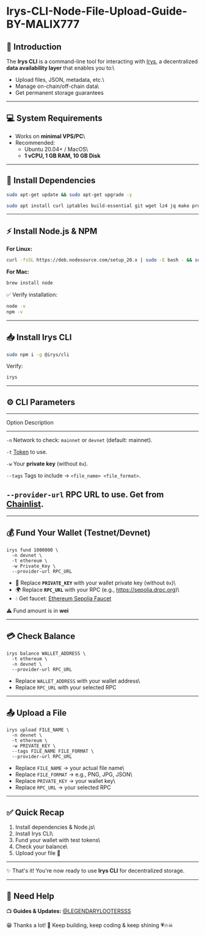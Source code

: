 # Irys-CLI-Node-File-Upload-Guide-BY-MALIX777

<div align="left">

## 📔 Introduction

The **Irys CLI** is a command-line tool for interacting with
[Irys](https://irys.xyz/), a decentralized **data availability layer**
that enables you to:\
- Upload files, JSON, metadata, etc.\
- Manage on-chain/off-chain data\
- Get permanent storage guarantees

------------------------------------------------------------------------

## 💻 System Requirements

-   Works on **minimal VPS/PC**\
-   Recommended:
    -   Ubuntu 20.04+ / MacOS\
    -   **1 vCPU, 1 GB RAM, 10 GB Disk**

------------------------------------------------------------------------

## 🔧 Install Dependencies

``` bash
sudo apt-get update && sudo apt-get upgrade -y
```

``` bash
sudo apt install curl iptables build-essential git wget lz4 jq make protobuf-compiler cmake gcc nano automake autoconf tmux htop nvme-cli libgbm1 pkg-config libssl-dev libleveldb-dev tar clang bsdmainutils ncdu unzip screen ufw -y
```

------------------------------------------------------------------------

## ⚡ Install Node.js & NPM

**For Linux:**

``` bash
curl -fsSL https://deb.nodesource.com/setup_20.x | sudo -E bash - && sudo apt install -y nodejs
```

**For Mac:**

``` bash
brew install node
```

✅ Verify installation:

``` bash
node -v
npm -v
```

------------------------------------------------------------------------

## 📥 Install Irys CLI

``` bash
sudo npm i -g @irys/cli
```

Verify:

``` bash
irys
```

------------------------------------------------------------------------

## ⚙️ CLI Parameters

  -------------------------------------------------------------------------------------
  Option             Description
  ------------------ ------------------------------------------------------------------
  `-n`               Network to check: `mainnet` or `devnet` (default: mainnet).

  `-t`               [Token](https://docs.irys.xyz/build/d/features/supported-tokens)
                     to use.

  `-w`               Your **private key** (without `0x`).

  `--tags`           Tags to include → `<file_name> <file_format>`.

  `--provider-url`   RPC URL to use. Get from [Chainlist](https://chainlist.org/).
  -------------------------------------------------------------------------------------

------------------------------------------------------------------------

## 💰 Fund Your Wallet (Testnet/Devnet)

```
irys fund 1000000 \
  -n devnet \
  -t ethereum \
  -w Private_Key \
  --provider-url RPC_URL
```

-   🔑 Replace **`PRIVATE_KEY`** with your wallet private key (without
    `0x`)\
-   🌍 Replace **`RPC_URL`** with your RPC (e.g.,
    https://sepolia.drpc.org)\
-   💧 Get faucet: [Ethereum Sepolia
    Faucet](https://sepolia-faucet.pk910.de/)

⚠️ Fund amount is in **wei**

------------------------------------------------------------------------

## 💳 Check Balance

```
irys balance WALLET_ADDRESS \
  -t ethereum \
  -n devnet \
  --provider-url RPC_URL
```

-   Replace `WALLET_ADDRESS` with your wallet address\
-   Replace `RPC_URL` with your selected RPC

------------------------------------------------------------------------

## 📤 Upload a File

``` 
irys upload FILE_NAME \
  -n devnet \
  -t ethereum \
  -w PRIVATE_KEY \
  --tags FILE_NAME FILE_FORMAT \
  --provider-url RPC_URL
```

-   Replace `FILE_NAME` → your actual file name\
-   Replace `FILE_FORMAT` → e.g., PNG, JPG, JSON\
-   Replace `PRIVATE_KEY` → your wallet key\
-   Replace `RPC_URL` → your selected RPC

------------------------------------------------------------------------

## ✅ Quick Recap

1.  Install dependencies & Node.js\
2.  Install Irys CLI\
3.  Fund your wallet with test tokens\
4.  Check your balance\
5.  Upload your file 🎉

------------------------------------------------------------------------

✨ That's it! You're now ready to use **Irys CLI** for decentralized
storage.

---


## 🤖 Need Help

 📺 **Guides & Updates:** [@LEGENDARYLOOTERSSS](https://t.me/LEGENDARYLOOTERSSS)

😁 Thanks a lot! 👻 Keep building, keep coding & keep shining 💗🔥☠

</pre>
